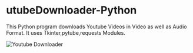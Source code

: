 # utubeDownloader-Python

This Python program downloads Youtube Videos in Video as well as Audio Format.
It uses Tkinter,pytube,requests Modules.




![Youtube Downloader](https://user-images.githubusercontent.com/60035156/102617614-7b398d80-415f-11eb-8897-2814e5b12d99.png)

